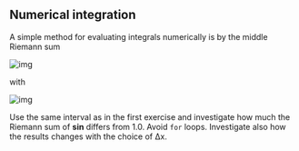 ## Numerical integration

A simple method for evaluating integrals numerically is by the middle Riemann
sum

<!--- Equation
S = \sum_{i=1}^n f(x'_i) \Delta x
--->

![img](http://quicklatex.com/cache3/e2/ql_30419670e67bc2b3d039e8a9d8653de2_l3.png)

with

<!--- Equation
x'_i = (x_i + x_{i-1}) / 2
--->

![img](http://quicklatex.com/cache3/09/ql_f124fd5c831e873c6abd41160fae2d09_l3.png)

Use the same interval as in the first exercise and investigate how much the
Riemann sum of **sin** differs from 1.0. Avoid `for` loops. Investigate also
how the results changes with the choice of Δx.
